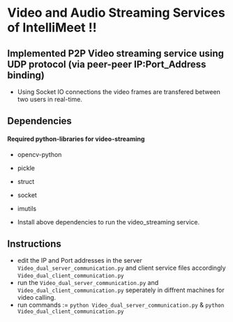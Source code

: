 # Video and Audio Streaming Services of IntelliMeet !!

## Implemented P2P Video streaming service using UDP protocol (via peer-peer IP:Port_Address binding)
- Using Socket IO connections the video frames are transfered between two users in real-time.

## Dependencies
#### Required python-libraries for video-streaming
- opencv-python
- pickle
- struct
- socket
- imutils

- Install above dependencies to run the video_streaming service.

## Instructions
- edit the IP and Port addresses in the server ```Video_dual_server_communication.py``` and client service files accordingly ```Video_dual_client_communication.py```
- run the ```Video_dual_server_communication.py``` and ```Video_dual_client_communication.py``` seperately in diffrent machines for video calling.
- run commands := ```python Video_dual_server_communication.py``` & ```python Video_dual_client_communication.py```
